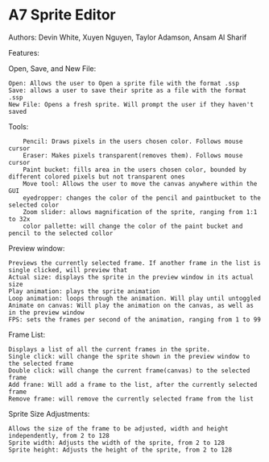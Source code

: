 # A7 Sprite Editor
Authors: Devin White, Xuyen Nguyen, Taylor Adamson, Ansam Al Sharif

Features:

  Open, Save, and New File:
	
    Open: Allows the user to Open a sprite file with the format .ssp
    Save: allows a user to save their sprite as a file with the format .ssp
    New File: Opens a fresh sprite. Will prompt the user if they haven't saved

  Tools:
	
		Pencil: Draws pixels in the users chosen color. Follows mouse cursor
		Eraser: Makes pixels transparent(removes them). Follows mouse cursor
		Paint bucket: fills area in the users chosen color, bounded by different colored pixels but not transparent ones
		Move tool: Allows the user to move the canvas anywhere within the GUI
		eyedropper: changes the color of the pencil and paintbucket to the selected color
		Zoom slider: allows magnification of the sprite, ranging from 1:1 to 32x
		color pallette: will change the color of the paint bucket and pencil to the selected collor

Preview window:
	
	Previews the currently selected frame. If another frame in the list is single clicked, will preview that
	Actual size: displays the sprite in the preview window in its actual size
	Play animation: plays the sprite animation
	Loop animation: loops through the animation. Will play until untoggled
	Animate on canvas: Will play the animation on the canvas, as well as in the preview window
	FPS: sets the frames per second of the animation, ranging from 1 to 99

Frame List:

    Displays a list of all the current frames in the sprite.
    Single click: will change the sprite shown in the preview window to the selected frame
    Double click: will change the current frame(canvas) to the selected frame
    Add frane: Will add a frame to the list, after the currently selected frame
    Remove frame: will remove the currently selected frame from the list

Sprite Size Adjustments:

	Allows the size of the frame to be adjusted, width and height independently, from 2 to 128
	Sprite width: Adjusts the width of the sprite, from 2 to 128
	Sprite height: Adjusts the height of the sprite, from 2 to 128
